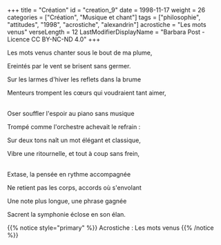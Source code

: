 +++
title = "Création"
id = "creation_9"
date = 1998-11-17
weight = 26
categories = ["Création", "Musique et chant"]
tags = ["philosophie", "attitudes", "1998", "acrostiche", "alexandrin"]
acrostiche = "Les mots venus"
verseLength = 12
LastModifierDisplayName = "Barbara Post - Licence CC BY-NC-ND 4.0"
+++

Les mots venus chanter sous le bout de ma plume,

Ereintés par le vent se brisent sans germer.

Sur les larmes d'hiver les reflets dans la brume

Menteurs trompent les cœurs qui voudraient tant aimer,

 \
Oser souffler l'espoir au piano sans musique

Trompé comme l'orchestre achevait le refrain :

Sur deux tons naît un mot élégant et classique,

Vibre une ritournelle, et tout à coup sans frein,

 \
Extase, la pensée en rythme accompagnée

Ne retient pas les corps, accords où s'envolant

Une note plus longue, une phrase gagnée

Sacrent la symphonie éclose en son élan.

{{% notice style="primary" %}}
Acrostiche : Les mots venus
{{% /notice %}}
